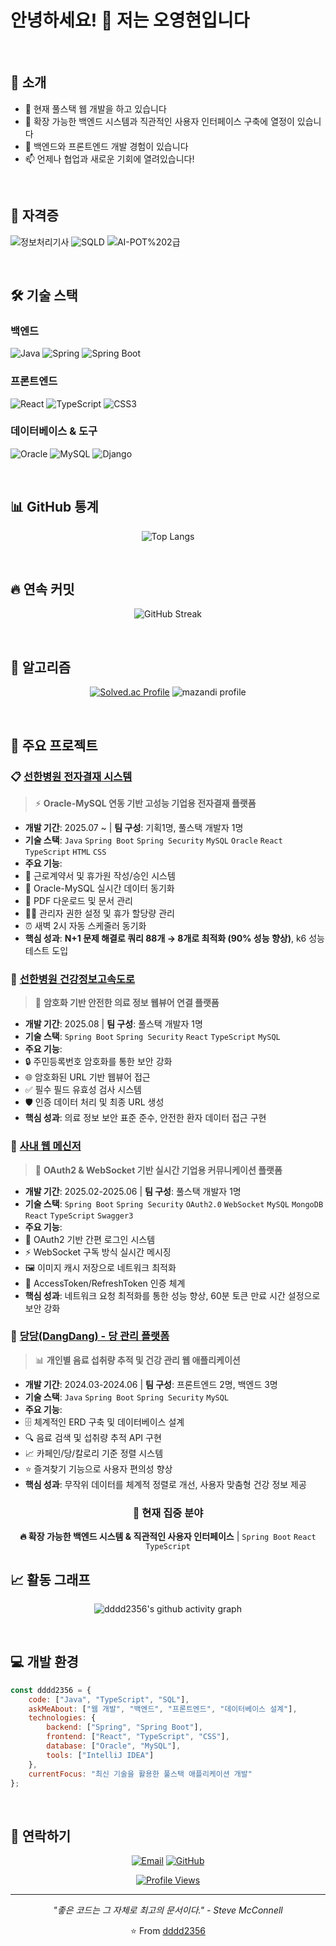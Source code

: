 # 안녕하세요! 👋 저는 오영현입니다

<br/>

## 🚀 소개

- 🔭 현재 풀스택 웹 개발을 하고 있습니다
- 🌱 확장 가능한 백엔드 시스템과 직관적인 사용자 인터페이스 구축에 열정이 있습니다
- 💼 백엔드와 프론트엔드 개발 경험이 있습니다
- 📫 언제나 협업과 새로운 기회에 열려있습니다!

<br/>

## 📝 자격증
![정보처리기사](https://img.shields.io/badge/정보처리기사-007396?style=for-the-badge&logo=java&logoColor=white)
![SQLD](https://img.shields.io/badge/SQLD-4479A1?style=for-the-badge&logo=mysql&logoColor=white)
![AI-POT%202급](https://img.shields.io/badge/AI--POT%20(프롬프트활용능력)%202급-8A2BE2?style=for-the-badge&logo=openai&logoColor=white)

<br/>

## 🛠️ 기술 스택

### 백엔드
![Java](https://img.shields.io/badge/Java-ED8B00?style=for-the-badge&logo=java&logoColor=white)
![Spring](https://img.shields.io/badge/Spring-6DB33F?style=for-the-badge&logo=spring&logoColor=white)
![Spring Boot](https://img.shields.io/badge/Spring_Boot-F2F4F9?style=for-the-badge&logo=spring-boot&logoColor=black)

### 프론트엔드
![React](https://img.shields.io/badge/React-20232A?style=for-the-badge&logo=react&logoColor=61DAFB)
![TypeScript](https://img.shields.io/badge/TypeScript-007ACC?style=for-the-badge&logo=typescript&logoColor=white)
![CSS3](https://img.shields.io/badge/CSS3-1572B6?style=for-the-badge&logo=css3&logoColor=white)

### 데이터베이스 & 도구
![Oracle](https://img.shields.io/badge/Oracle-F80000?style=for-the-badge&logo=oracle&logoColor=white)
![MySQL](https://img.shields.io/badge/MySQL-00000F?style=for-the-badge&logo=mysql&logoColor=white)
![Django](https://img.shields.io/badge/Django-092E20?style=for-the-badge&logo=django&logoColor=white)

<br/>

## 📊 GitHub 통계

<div align="center">

![Top Langs](https://github-readme-stats.vercel.app/api/top-langs/?username=dddd2356&layout=compact&theme=tokyonight&hide_border=true)

</div>

<br/>

## 🔥 연속 커밋

<div align="center">
  
![GitHub Streak](https://github-readme-streak-stats.herokuapp.com/?user=dddd2356&theme=tokyonight&hide_border=true)

</div>

<br/>

## 🧩 알고리즘
<div align="center">
  
[![Solved.ac Profile](http://mazassumnida.wtf/api/v2/generate_badge?boj=dddd2356)](https://solved.ac/dddd2356/)
![mazandi profile](http://mazandi.herokuapp.com/api?handle=dddd2356&theme=warm)
</div>

<br/>

## 🌟 주요 프로젝트

### 📋 [선한병원 전자결재 시스템](https://github.com/dddd2356/sunhan_electronic_payment_frontend )
> ⚡ **Oracle-MySQL 연동 기반 고성능 기업용 전자결재 플랫폼**
- **개발 기간**: 2025.07 ~  | **팀 구성**: 기획1명, 풀스택 개발자 1명
- **기술 스택**: `Java` `Spring Boot` `Spring Security` `MySQL` `Oracle` `React` `TypeScript` `HTML` `CSS`
- **주요 기능**:
 - 📝 근로계약서 및 휴가원 작성/승인 시스템
 - 🔄 Oracle-MySQL 실시간 데이터 동기화
 - 📄 PDF 다운로드 및 문서 관리
 - 👨‍💼 관리자 권한 설정 및 휴가 할당량 관리
 - ⏰ 새벽 2시 자동 스케줄러 동기화
- **핵심 성과**: **N+1 문제 해결로 쿼리 88개 → 8개로 최적화 (90% 성능 향상)**, k6 성능 테스트 도입

### 🏥 [선한병원 건강정보고속도로](https://github.com/dddd2356/sunhan_myhealthway_frontend)
> 🔐 **암호화 기반 안전한 의료 정보 웹뷰어 연결 플랫폼**
- **개발 기간**: 2025.08 | **팀 구성**: 풀스택 개발자 1명
- **기술 스택**: `Spring Boot` `Spring Security` `React` `TypeScript` `MySQL`
- **주요 기능**:
 - 🔒 주민등록번호 암호화를 통한 보안 강화
 - 🌐 암호화된 URL 기반 웹뷰어 접근
 - ✅ 필수 필드 유효성 검사 시스템
 - 🛡️ 인증 데이터 처리 및 최종 URL 생성
- **핵심 성과**: 의료 정보 보안 표준 준수, 안전한 환자 데이터 접근 구현

### 💬 [사내 웹 메신저](https://github.com/dddd2356/sunhan_websocket_frontend )
> 🚀 **OAuth2 & WebSocket 기반 실시간 기업용 커뮤니케이션 플랫폼**
- **개발 기간**: 2025.02-2025.06 | **팀 구성**: 풀스택 개발자 1명
- **기술 스택**: `Spring Boot` `Spring Security` `OAuth2.0` `WebSocket` `MySQL` `MongoDB` `React` `TypeScript` `Swagger3`
- **주요 기능**:
 - 🔑 OAuth2 기반 간편 로그인 시스템
 - ⚡ WebSocket 구독 방식 실시간 메시징
 - 🖼️ 이미지 캐시 저장으로 네트워크 최적화
 - 🔄 AccessToken/RefreshToken 인증 체계
- **핵심 성과**: 네트워크 요청 최적화를 통한 성능 향상, 60분 토큰 만료 시간 설정으로 보안 강화

### 🍹 [당당(DangDang) - 당 관리 플랫폼](https://github.com/capstone-design-a4)
> 📊 **개인별 음료 섭취량 추적 및 건강 관리 웹 애플리케이션**
- **개발 기간**: 2024.03-2024.06 | **팀 구성**: 프론트엔드 2명, 백엔드 3명
- **기술 스택**: `Java` `Spring Boot` `Spring Security` `MySQL`
- **주요 기능**:
 - 🗄️ 체계적인 ERD 구축 및 데이터베이스 설계
 - 🔍 음료 검색 및 섭취량 추적 API 구현
 - 📈 카페인/당/칼로리 기준 정렬 시스템
 - ⭐ 즐겨찾기 기능으로 사용자 편의성 향상
- **핵심 성과**: 무작위 데이터를 체계적 정렬로 개선, 사용자 맞춤형 건강 정보 제공

<div align="center">
 
### 🚧 **현재 집중 분야**
**🔥 확장 가능한 백엔드 시스템 & 직관적인 사용자 인터페이스** | `Spring Boot` `React` `TypeScript`
 
</div>

## 📈 활동 그래프

<div align="center">
  
![dddd2356's github activity graph](https://github-readme-activity-graph.vercel.app/graph?username=dddd2356&theme=tokyo-night&hide_border=true)

</div>

<br/>

## 💻 개발 환경

```javascript
const dddd2356 = {
    code: ["Java", "TypeScript", "SQL"],
    askMeAbout: ["웹 개발", "백엔드", "프론트엔드", "데이터베이스 설계"],
    technologies: {
        backend: ["Spring", "Spring Boot"],
        frontend: ["React", "TypeScript", "CSS"],
        database: ["Oracle", "MySQL"],
        tools: ["IntelliJ IDEA"]
    },
    currentFocus: "최신 기술을 활용한 풀스택 애플리케이션 개발"
};
```

<br/>

## 🤝 연락하기
<div align="center">
  
[![Email](https://img.shields.io/badge/Email-dudgus2109%40gmail.com-red?style=for-the-badge&logo=gmail&logoColor=white)](mailto:dudgus2109@gmail.com)
[![GitHub](https://img.shields.io/badge/GitHub-dddd2356-black?style=for-the-badge&logo=github&logoColor=white)](https://github.com/dddd2356)

[![Profile Views](https://komarev.com/ghpvc/?username=dddd2356&color=blueviolet&style=for-the-badge&label=VISITORS)](https://github.com/dddd2356)

</div>

---

<div align="center">
  
*"좋은 코드는 그 자체로 최고의 문서이다." - Steve McConnell*

⭐️ From [dddd2356](https://github.com/dddd2356)

</div>
